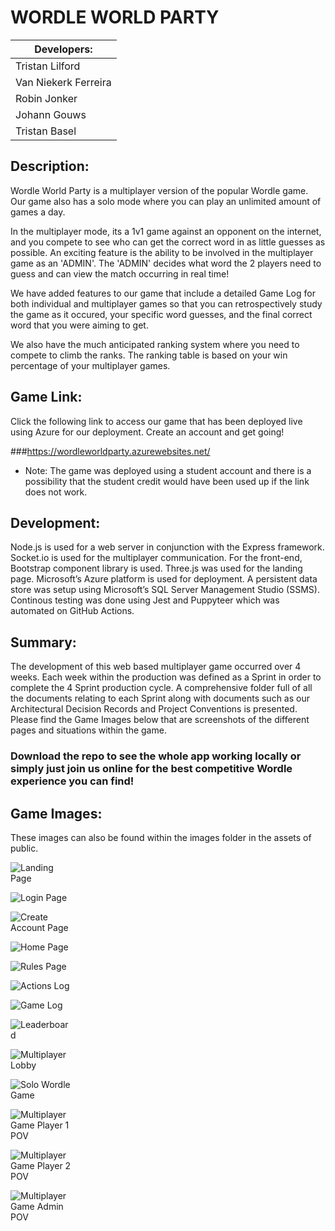 # **WORDLE WORLD PARTY**

| Developers: |
| ----------- |
| Tristan Lilford | 
| Van Niekerk Ferreira | 
| Robin Jonker | 
| Johann Gouws | 
| Tristan Basel | 

## **Description:**
Wordle World Party is a multiplayer version of the popular Wordle game. Our game also has a solo mode where you can play an unlimited amount of games a day.

In the multiplayer mode, its a 1v1 game against an opponent on the internet, and you compete to see who can get the correct word in as little guesses as possible. An exciting feature is the ability to be involved in the multiplayer game as an 'ADMIN'. The 'ADMIN' decides what word the 2 players need to guess and can view the match occurring in real time!

We have added features to our game that include a detailed Game Log for both individual and multiplayer games so that you can retrospectively study the game as it occured, your specific word guesses, and the final correct word that you were aiming to get.

We also have the much anticipated ranking system where you need to compete to climb the ranks. The ranking table is based on your win percentage of your multiplayer games.

## **Game Link:**

Click the following link to access our game that has been deployed live using Azure for our deployment. Create an account and get going!

###https://wordleworldparty.azurewebsites.net/

- Note: The game was deployed using a student account and there is a possibility that the student credit would have been used up if the link does not work.

## **Development:**

Node.js is used for a web server in conjunction with the Express framework. Socket.io is used for the multiplayer communication.
For the front-end, Bootstrap component library is used. Three.js was used for the landing page. Microsoft’s
Azure platform is used for deployment. A persistent data store was setup using Microsoft’s SQL Server Management Studio (SSMS). Continous testing was done using Jest and Puppyteer which was automated on GitHub Actions.

## **Summary:**

The development of this web based multiplayer game occurred over 4 weeks. Each week within the production was defined as a Sprint in order to complete the 4 Sprint production cycle. A comprehensive folder full of all the documents relating to each Sprint along with documents such as our Architectural Decision Records and Project Conventions is presented. Please find the Game Images below that are screenshots of the different pages and situations within the game.

### Download the repo to see the whole app working locally or simply just join us online for the best competitive Wordle experience you can find!

## **Game Images:**

These images can also be found within the images folder in the assets of public.

<div style="width:100px ; height:100px">

![Landing Page](/repository/public/assets/images/landing.png?raw=true)

![Login Page](/repository/public/assets/images/login.png?raw=true)

![Create Account Page](/repository/public/assets/images/create.png?raw=true)

![Home Page](/repository/public/assets/images/home.png?raw=true)

![Rules Page](/repository/public/assets/images/rules.png?raw=true)

![Actions Log](/repository/public/assets/images/actions.png?raw=true)

![Game Log](/repository/public/assets/images/gamelog.png?raw=true)

![Leaderboard](/repository/public/assets/images/leaderboard.png?raw=true)

![Multiplayer Lobby](/repository/public/assets/images/lobby.png?raw=true)

![Solo Wordle Game](/repository/public/assets/images/solo.png?raw=true)

![Multiplayer Game Player 1 POV](/repository/public/assets/images/1v2.png?raw=true)

![Multiplayer Game Player 2 POV](/repository/public/assets/images/2v1.png?raw=true)

![Multiplayer Game Admin POV](image.jpg)

</div>